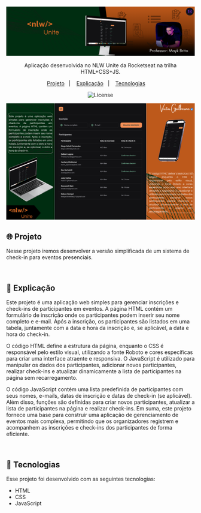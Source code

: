 <p align="center">
  <img alt="Capa NLW Expert - Rocketseat" src=".github/capa.png" width="850px" />
</p>

<p align="center">
Aplicação desenvolvida no NLW Unite da Rocketseat na trilha HTML+CSS+JS.
</p>

<p align="center">
  <a href="#-projeto">Projeto</a>&nbsp;&nbsp;&nbsp;|&nbsp;&nbsp;&nbsp;
  <a href="#-projeto">Explicação</a>&nbsp;&nbsp;&nbsp;|&nbsp;&nbsp;&nbsp;
  <a href="#-tecnologias">Tecnologias</a>&nbsp;&nbsp;&nbsp;&nbsp;&nbsp;&nbsp;
</p>

<p align="center">
  <img alt="License" src="https://img.shields.io/static/v1?label=license&message=MIT&color=F48F56&labelColor=00292E">
</p>


<p align="center">
  <img alt="Preview do projeto desenvolvido." src=".github/preview.png" width="850px">
</p>

## 🌐 Projeto

Nesse projeto iremos desenvolver a versão simplificada de um sistema de check-in para eventos presenciais.

<br/>

## 🎯 Explicação 

Este projeto é uma aplicação web simples para gerenciar inscrições e check-ins de participantes em eventos. A página HTML contém um formulário de inscrição onde os participantes podem inserir seu nome completo e e-mail. Após a inscrição, os participantes são listados em uma tabela, juntamente com a data e hora da inscrição e, se aplicável, a data e hora do check-in.

O código HTML define a estrutura da página, enquanto o CSS é responsável pelo estilo visual, utilizando a fonte Roboto e cores específicas para criar uma interface atraente e responsiva. O JavaScript é utilizado para manipular os dados dos participantes, adicionar novos participantes, realizar check-ins e atualizar dinamicamente a lista de participantes na página sem recarregamento.

O código JavaScript contém uma lista predefinida de participantes com seus nomes, e-mails, datas de inscrição e datas de check-in (se aplicável). Além disso, funções são definidas para criar novos participantes, atualizar a lista de participantes na página e realizar check-ins.
Em suma, este projeto fornece uma base para construir uma aplicação de gerenciamento de eventos mais complexa, permitindo que os organizadores registrem e acompanhem as inscrições e check-ins dos participantes de forma eficiente.

<br/>

## 🚀 Tecnologias

Esse projeto foi desenvolvido com as seguintes tecnologias:

- HTML
- CSS
- JavaScript


